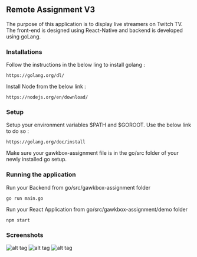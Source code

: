 ## Remote Assignment V3
The purpose of this application is to display live streamers on Twitch TV. The front-end is designed using React-Native and backend is developed using goLang.
### Installations
Follow the instructions in the below ling to install golang :
```
https://golang.org/dl/
```
Install Node from the below link :
```
https://nodejs.org/en/download/
```
### Setup
Setup your environment variables $PATH and $GOROOT. Use the below link to do so :
```
https://golang.org/doc/install
```
Make sure your gawkbox-assignment file is in the go/src folder of your newly installed go setup.

### Running the application
Run your Backend from go/src/gawkbox-assignment folder
```
go run main.go
```
Run your React Application from go/src/gawkbox-assignment/demo folder
```
npm start
```
### Screenshots
![alt tag](https://www.github.com/Nish05/stareStreaming/Image1.png "Activity 1")
![alt tag](/Users/Nish/go/src/gawkbox-assignment/Image2.png "Activity 2")
![alt tag](/Users/Nish/go/src/gawkbox-assignment/Image3.png "Activity 3")
